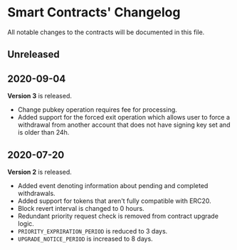 # Smart Contracts' Changelog
All notable changes to the contracts will be documented in this file.

## Unreleased

## 2020-09-04

**Version 3** is released.

- Change pubkey operation requires fee for processing.
- Added support for the forced exit operation which allows user to force a withdrawal from another account that does not
  have signing key set and is older than 24h.

## 2020-07-20

**Version 2** is released.

- Added event denoting information about pending and completed withdrawals.
- Added support for tokens that aren't fully compatible with ERC20.
- Block revert interval is changed to 0 hours.
- Redundant priority request check is removed from contract upgrade logic.
- `PRIORITY_EXPRIRATION_PERIOD` is reduced to 3 days.
- `UPGRADE_NOTICE_PERIOD` is increased to 8 days.
